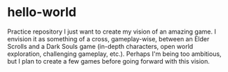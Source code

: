 # hello-world
Practice repository
I just want to create my vision of an amazing game. I envision it as something of a cross, gameplay-wise, between an Elder Scrolls and a Dark Souls game (in-depth characters, open world exploration, challenging gameplay, etc.).
Perhaps I'm being too ambitious, but I plan to create a few games before going forward with this vision.
